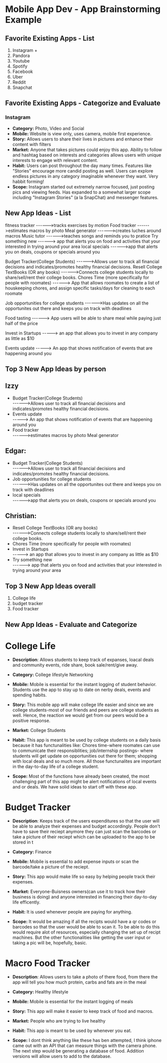 Mobile App Dev - App Brainstorming Example
===

## Favorite Existing Apps - List
<ol>
<li>Instagram +</li>
<li>Pandora</li>
<li>Youtube</li>
<li>Spotify</li>
<li>Facebook</li>
<li>Uber</li>
<li>Reddit</li>
<li>Snapchat</li>
</ol>

## Favorite Existing Apps - Categorize and Evaluate
### Instagram
   - **Category:** Photo, Video and Social 
   - **Mobile:** Website is view only, uses camera, mobile first experience.
   - **Story:** Allows users to share their lives in pictures and enhance their content with filters
   - **Market:** Anyone that takes pictures could enjoy this app. Ability to follow and hashtag based on interests and categories allows users with unique interests to engage with relevant content.
   - **Habit:** Users can post throughout the day many times. Features like "Stories" encourage more candid posting as well. Users can explore endless pictures in any category imaginable whenever they want. Very habbit forming!
   - **Scope:** Instagram started out extremely narrow focused, just posting pics and viewing feeds. Has expanded to a somewhat larger scope including "Instagram Stories" (a la SnapChat) and messenger features. 


## New App Ideas - List
fitness tracker
------>tracks exercises by motion 
Food tracker
------>estimates macros by photo
Meal generator
------>creates luches around macros
Music tutor
------>teaches songs and reminds you to pratice 
Try something new
------> app that alerts you on food and activities that your interested in trying around your area 
local specials
------>app that alerts you on deals, coupons or specials around you



Budget Tracker(College Students)
------>Allows user to track all financial decisions and indicates/promotes healthy financial decisions.
Resell College TextBooks (OR any books)
------>Connects college students locally to share/sell/rent their college books.
Chores Time (more specifically for people with roomates)
------> App that allows roomates to create a list of houskeeping chores, and assign specific tasks/days for cleaning to
each roomate




Job opportunities for college students
------>Has updates on all the opportunites out there and keeps you on track with deadlines

Food tasting
------> App users will be able to share meal while paying just half of the price

Invest in Startups
-----> an app that allows you to invest in any company as little as $10

Events update
-----> An app that shows notification of events that are happening around you



## Top 3 New App Ideas by person

<h2>Izzy </h2>
<ul>
<li>Budget Tracker(College Students)<br>
------>Allows user to track all financial decisions and indicates/promotes healthy financial decisions.</li>
<li>    Events update<br>
-----> An app that shows notification of events that are happening around you</li>
<li>Food tracker<br>
------>estimates macros by photo
Meal generator</li>
</ul>

<h2>Edgar:</h2>
<ul>
<li>Budget Tracker(College Students)<br>
------>Allows user to track all financial decisions and indicates/promotes healthy financial decisions.</li>
<li>
Job opportunities for college students<br>
------>Has updates on all the opportunites out there and keeps you on track with deadlines</li>
<li>local specials<br>
------>app that alerts you on deals, coupons or specials around you</li>
</ul>


<h2>Christian:</h2>
<ul>

<li>
Resell College TextBooks (OR any books)<br>
------>Connects college students locally to share/sell/rent their college books.
</li>

<li>
Chores Time (more specifically for people with roomates)
</li>
<li>
Invest in Startups<br>
-----> an app that allows you to invest in any company as little as $10
</li>
<li>
Try something new<br>
------> app that alerts you on food and activities that your interested in trying around your area 
</li>
</ul>


## Top 3 New App Ideas overall
<ol>
<li>College life</li>
<li>budget tracker</li>
<li>Food tracker</li>
</ol>

## New App Ideas - Evaluate and Categorize

<h1>College Life
</h1>

 - **Description**: Allows students to keep track of expanses, loacal deals and community events, ride share, book sale/rent/give away.

  - **Category:** College lifestyle Networking
   
  - **Mobile:** Mobile is essential for the instant logging of student behavior. Students use the app to stay up to date on nerby deals, events and spending habits.
      
- **Story:** This mobile app will make college life easier and since we are college students-most of our friends and peers are college students as well. Hence, the reaction we would get from our peers would be a positive response.
 

- **Market:** College Students
      
- **Habit:** This app is meant to be used by college students on a daily basis because it has functunalities like: Chores time-where roomates can use to communicate their responsiblities; job/internship postings- where students will get update on opportunities out there for them;  shopping with local deals and so much more. All those functunalites are important in the day-to-day life of a college student. 
      
- **Scope:** Most of the functions have already been created, the most challenging part of this app might be alert notifications of local events and or deals. We have solid ideas to start off with these app. 


<h1>Budget Tracker
</h1>

 - **Description**: Keeps track of the users expenditures so that the user will be able to analyze their expenses and budget accordingly. People don't have to save their reciept anymore they can just scan the barcodes or take a picture of their reciept which can be uploaded to the app to be stored in t

  - **Category:** Finance 

  - **Mobile:** Mobile is essential to add expense inputs or scan the barcode/take a picture of the reciept.
      
- **Story:** This app would make life so easy by helping people track their expenses.
 

- **Market:** Everyone-Buisness owners(can use it to track how their business is doing) and anyone interested in financing their day-to-day life efficently.
      
- **Habit:** It is used whenever people are paying for anything.
      
- **Scope:** It would be amazing if all the recipts would have a qr codes or barcodes so that the user would be able to scan it. To be able to do this would require alot of resources, especially changing the set up of recipt machines. But the other functionalities like getting the user input or taking a pic will be, hopefully, basic.



<h1>Macro Food Tracker
</h1>

 - **Description**: Allows users to take a photo of there food, from there the app will tell you how much protein, carbs and fats are in the meal

  - **Category:** Healthy lifestyle 
 
  - **Mobile:** Mobile is essential for the instant logging of meals
      
- **Story:** This app will make it easier to keep track of food and macros.
 

- **Market:** People who are trying to live healthy
      
- **Habit:** This app is meant to be used by whenever you eat.
      
- **Scope:** I dont think anything like these has ben attempted, I think iphone came out with an API that can measure things with the camera phone. The next step would be generating a database of food. Addition versions will allow users to add to the database. 
